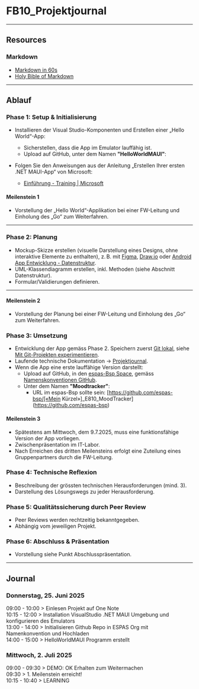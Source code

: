 # FB10_Projektjournal
---
## Resources
### Markdown
- [Markdown in 60s](https://www.youtube.com/shorts/4z0l5Kl2Q6E)
- [Holy Bible of Markdown](https://www.youtube.com/watch?v=_PPWWRV6gbA)
---

## Ablauf 

### Phase 1: Setup & Initialisierung

- Installieren der Visual Studio-Komponenten und Erstellen einer „Hello World“-App:
  - Sicherstellen, dass die App im Emulator lauffähig ist.
  - Upload auf GitHub, unter dem Namen **"HelloWorldMAUI"**:


- Folgen Sie den Anweisungen aus der Anleitung „Erstellen Ihrer ersten .NET MAUI-App“ von Microsoft:
  - [Einführung - Training | Microsoft](https://learn.microsoft.com)

#### Meilenstein 1

- Vorstellung der „Hello World“-Applikation bei einer FW-Leitung und Einholung des „Go“ zum Weiterfahren.

---

### Phase 2: Planung

- Mockup-Skizze erstellen (visuelle Darstellung eines Designs, ohne interaktive Elemente zu enthalten), z. B. mit [Figma](https://www.figma.com), [Draw.io](https://www.draw.io) oder [Android App Entwicklung - Datenstruktur](https://www.tutorialspoint.com/android/android_data_storage.htm).
- UML-Klassendiagramm erstellen, inkl. Methoden (siehe Abschnitt Datenstruktur).
- Formular/Validierungen definieren.

---

#### Meilenstein 2

- Vorstellung der Planung bei einer FW-Leitung und Einholung des „Go“ zum Weiterfahren.

### Phase 3: Umsetzung

- Entwicklung der App gemäss Phase 2. Speichern zuerst [Git lokal](https://git-scm.com), siehe [Mit Git-Projekten experimentieren](https://docs.github.com/de/get-started/quickstart/experimenting-with-git).
- Laufende technische Dokumentation → [Projektjournal](https://github.com).
- Wenn die App eine erste lauffähige Version darstellt:
  - Upload auf GitHub, in den [espas-Bsp Space](https://github.com/espas-bsp), gemäss [Namenskonventionen GitHub](https://guides.github.com).
  - Unter dem Namen **"Moodtracker"**:
    - URL im espas-Bsp sollte sein: [https://github.com/espas-bsp/[«Mein Kürzel»]_E810_MoodTracker](https://github.com/espas-bsp)

#### Meilenstein 3

- Spätestens am Mittwoch, dem 9.7.2025, muss eine funktionsfähige Version der App vorliegen.
- Zwischenpräsentation im IT-Labor.
- Nach Erreichen des dritten Meilensteins erfolgt eine Zuteilung eines Gruppenpartners durch die FW-Leitung.

### Phase 4: Technische Reflexion

- Beschreibung der grössten technischen Herausforderungen (mind. 3).
- Darstellung des Lösungswegs zu jeder Herausforderung.

### Phase 5: Qualitätssicherung durch Peer Review

- Peer Reviews werden rechtzeitig bekanntgegeben.
- Abhängig vom jeweiligen Projekt.
  
### Phase 6: Abschluss & Präsentation

- Vorstellung siehe Punkt Abschlusspräsentation.
  
---
## Journal 

### Donnerstag, 25. Juni 2025 

09:00 - 10:00 > Einlesen Projekt auf One Note<br>
10:15 - 12:00 > Installation VisualStudio .NET MAUI Umgebung und konfigurieren des Emulators<br>
13:00 - 14:00 > Initialisieren Github Repo in ESPAS Org mit Namenkonvention und Hochladen<br>
14:00 - 15:00 > HelloWorldMAUI Programm erstellt<br>

### Mittwoch, 2. Juli 2025
09:00 - 09:30 > DEMO: OK Erhalten zum Weitermachen<br>
09:30 > 1. Meilenstein erreicht! <br>
10:15 - 10:40  > LEARNING <br>
